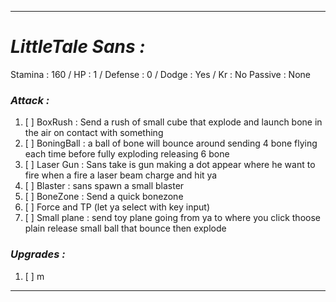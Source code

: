 __________________________________________________________________________
# ***LittleTale Sans :***
Stamina : 160 / HP : 1 / Defense : 0 / Dodge : Yes / Kr : No
Passive : None
### ***Attack :***
1. [ ] BoxRush : Send a rush of small cube that explode and launch bone in the air on contact with something
2. [ ] BoningBall : a ball of bone will bounce around sending 4 bone flying each time before fully exploding releasing 6 bone
3. [ ] Laser Gun : Sans take is gun making a dot appear where he want to fire when a fire a laser beam charge and hit ya
4. [ ] Blaster : sans spawn a small blaster
5. [ ] BoneZone : Send a quick bonezone
6. [ ] Force and TP (let ya select with key input)
7. [ ] Small plane : send toy plane going from ya to where you click thoose plain release small ball that bounce then explode
### ***Upgrades :***
1. [ ]  m
__________________________________________________________________________
